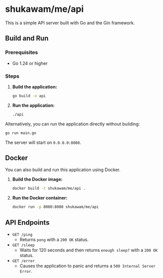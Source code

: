 # shukawam/me/api

This is a simple API server built with Go and the Gin framework.

## Build and Run

### Prerequisites

- Go 1.24 or higher

### Steps

1. **Build the application:**

   ```bash
   go build -o api
   ```

2. **Run the application:**

   ```bash
   ./api
   ```

Alternatively, you can run the application directly without building:

```bash
go run main.go
```

The server will start on `0.0.0.0:8080`.

## Docker

You can also build and run this application using Docker.

1. **Build the Docker image:**

   ```bash
   docker build -t shukawam/me/api .
   ```

2. **Run the Docker container:**

   ```bash
   docker run -p 8080:8080 shukawam/me/api
   ```

## API Endpoints

- `GET /ping`
  - Returns `pong` with a `200 OK` status.
- `GET /sleep`
  - Waits for 120 seconds and then returns `enough sleep?` with a `200 OK` status.
- `GET /error`
  - Causes the application to panic and returns a `500 Internal Server Error`.
